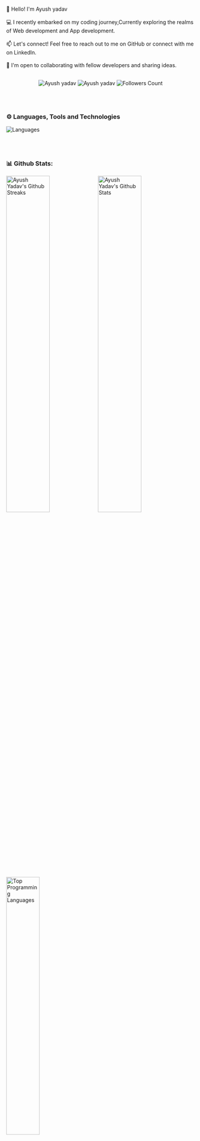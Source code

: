<p>
    <br>
    👋 Hello! I'm Ayush yadav <br>
    <br>
    💻 I recently embarked on my coding journey,Currently exploring the realms of Web development and App development.  <br>
    <br>
    📫 Let's connect! Feel free to reach out to me on GitHub or connect with me on LinkedIn.<br>
     <br>
    🚀 I'm open to collaborating with fellow developers and sharing ideas.<br>
    <br>
</p>

<p align="center">
    <img src="https://komarev.com/ghpvc/?username=ayush215mb" alt="Ayush yadav">
    <img src="https://wakatime.com/badge/user/018e1e9b-fa9a-4c57-9db2-00aca6031ace.svg" alt="Ayush yadav" />
    <img src="https://img.shields.io/github/followers/ayush215mb?label=Follow&style=social" alt="Followers Count">
</p>

<br><br>

### ⚙️ Languages, Tools and Technologies
<img src="https://skillicons.dev/icons?i=html,css,js,c,cpp" alt="Languages">

<br><br>

### 📊 Github Stats:
<p>
    <img src="https://github-readme-streak-stats.herokuapp.com/?user=ayush215mb&theme=midnight-purple"
        alt="Ayush Yadav's Github Streaks" width="48%" align="left">
    <img src="https://github-readme-stats.vercel.app/api?username=ayush215mb&theme=midnight-purple&show_icons=true&rank_icon=github&hide=prs,issues"
        alt="Ayush Yadav's Github Stats" width="48%" align="left">
    <img src="https://github-readme-stats.vercel.app/api/top-langs/?username=ayush215mb&theme=midnight-purple"
        alt="Top Programming Languages" width="42%" align="top-right">
</p>

<br>
<img src="https://github-readme-activity-graph.vercel.app/graph?username=ayush215mb" alt="ayush215mb" width="92%"
    align="center" />
<br><br>

### 🗼 Connect With Me:
<p align="center">
    <a href="https://www.linkedin.com/in/ayush215mb/" target="_blank"> <img
            src="https://media.giphy.com/media/QhPL2mdDVzeuHiRcIw/giphy.gif" height="110px" /> </a>
   <a href="https://www.instagram.com/ayush215mb?igsh=MWk4OGRtMW11Mzl0aA==" target="_blank"> <img
                src="https://media.giphy.com/media/v1.Y2lkPTc5MGI3NjExNXI3cWQ3dWw5cHlwcGRubmhldmoycHg2dzR2cmE3dnB5d2xkNTl3MiZlcD12MV9pbnRlcm5hbF9naWZfYnlfaWQmY3Q9cw/ZYPv7y2G1AFcb29lHm/giphy.gif" height="100px" /> </a>
</p>


